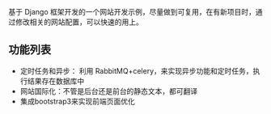 基于 Django 框架开发的一个网站开发示例，尽量做到可复用，在有新项目时，通过修改相关的网站配置，可以快速的用上。

## 功能列表

* 定时任务和异步： 利用 RabbitMQ+celery，来实现异步功能和定时任务，执行结果存在数据库中
* 网站国际化：不管是后台还是前台的静态文本，都可翻译
* 集成bootstrap3来实现前端页面优化
